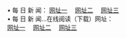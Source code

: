 &#8226; 每 日 新 闻：
<a href="http://356.duckdns.org
:81/day/" target="_blank">网址一</a>
　<a href="http://tny.im/day3" target="_blank">网址二</a>
　<a href="http://255.dtdns.net/day/" target="_blank">网址三</a><br />
&#8226; 每 日 新 闻...在线阅读（下载）网址：<br />
  <a href="http://356.duckdns.org
:81/day/" target="_blank">网址一</a>
　<a href="http://73.myz.info:81/day/" target="_blank">网址二</a>
　<a href="http://255.dtdns.net/day/" target="_blank">网址三</a><br />
